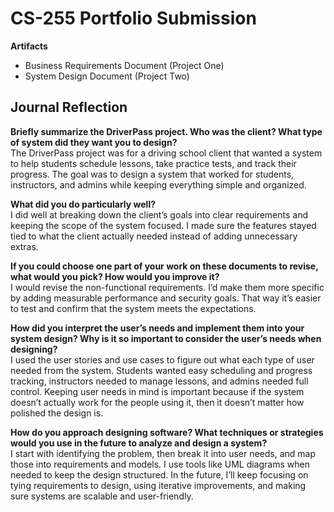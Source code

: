 # CS-255 Portfolio Submission  

**Artifacts**  
- Business Requirements Document (Project One)  
- System Design Document (Project Two)  

## Journal Reflection  

**Briefly summarize the DriverPass project. Who was the client? What type of system did they want you to design?**  
The DriverPass project was for a driving school client that wanted a system to help students schedule lessons, take practice tests, and track their progress. The goal was to design a system that worked for students, instructors, and admins while keeping everything simple and organized.  

**What did you do particularly well?**  
I did well at breaking down the client’s goals into clear requirements and keeping the scope of the system focused. I made sure the features stayed tied to what the client actually needed instead of adding unnecessary extras.  

**If you could choose one part of your work on these documents to revise, what would you pick? How would you improve it?**  
I would revise the non-functional requirements. I’d make them more specific by adding measurable performance and security goals. That way it’s easier to test and confirm that the system meets the expectations.  

**How did you interpret the user’s needs and implement them into your system design? Why is it so important to consider the user’s needs when designing?**  
I used the user stories and use cases to figure out what each type of user needed from the system. Students wanted easy scheduling and progress tracking, instructors needed to manage lessons, and admins needed full control. Keeping user needs in mind is important because if the system doesn’t actually work for the people using it, then it doesn’t matter how polished the design is.  

**How do you approach designing software? What techniques or strategies would you use in the future to analyze and design a system?**  
I start with identifying the problem, then break it into user needs, and map those into requirements and models. I use tools like UML diagrams when needed to keep the design structured. In the future, I’ll keep focusing on tying requirements to design, using iterative improvements, and making sure systems are scalable and user-friendly.
